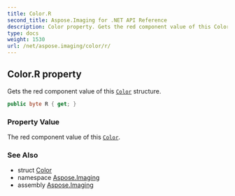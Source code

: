 ```yaml
---
title: Color.R
second_title: Aspose.Imaging for .NET API Reference
description: Color property. Gets the red component value of this Color structure
type: docs
weight: 1530
url: /net/aspose.imaging/color/r/
---
```

## Color.R property

Gets the red component value of this [`Color`](../) structure.

```csharp
public byte R { get; }
```

### Property Value

The red component value of this [`Color`](../).

### See Also

* struct [Color](../)
* namespace [Aspose.Imaging](../../color/)
* assembly [Aspose.Imaging](../../../)


